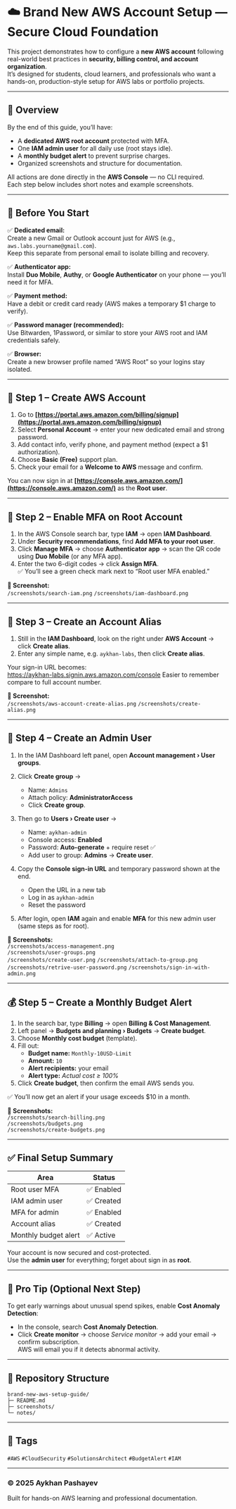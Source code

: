 # ☁️ Brand New AWS Account Setup — Secure Cloud Foundation  

This project demonstrates how to configure a **new AWS account** following real-world best practices in **security, billing control, and account organization**.  
It’s designed for students, cloud learners, and professionals who want a hands-on, production-style setup for AWS labs or portfolio projects.  

---

## 🧭 Overview  

By the end of this guide, you’ll have:
- A **dedicated AWS root account** protected with MFA.  
- One **IAM admin user** for all daily use (root stays idle).  
- A **monthly budget alert** to prevent surprise charges.  
- Organized screenshots and structure for documentation.  

All actions are done directly in the **AWS Console** — no CLI required.  
Each step below includes short notes and example screenshots.

---

## 🧰 Before You Start  

✅ **Dedicated email:**  
Create a new Gmail or Outlook account just for AWS (e.g., `aws.labs.yourname@gmail.com`).  
Keep this separate from personal email to isolate billing and recovery.

✅ **Authenticator app:**  
Install **Duo Mobile**, **Authy**, or **Google Authenticator** on your phone — you’ll need it for MFA.  

✅ **Payment method:**  
Have a debit or credit card ready (AWS makes a temporary $1 charge to verify).  

✅ **Password manager (recommended):**  
Use Bitwarden, 1Password, or similar to store your AWS root and IAM credentials safely.

✅ **Browser:**  
Create a new browser profile named “AWS Root” so your logins stay isolated.

---

## 🔑 Step 1 – Create AWS Account  

1. Go to **[https://portal.aws.amazon.com/billing/signup](https://portal.aws.amazon.com/billing/signup)**  
2. Select **Personal Account** → enter your new dedicated email and strong password.  
3. Add contact info, verify phone, and payment method (expect a $1 authorization).  
4. Choose **Basic (Free)** support plan.  
5. Check your email for a **Welcome to AWS** message and confirm.  

You can now sign in at **[https://console.aws.amazon.com/](https://console.aws.amazon.com/)** as the **Root user**.

---

## 🔐 Step 2 – Enable MFA on Root Account  

1. In the AWS Console search bar, type **IAM** → open **IAM Dashboard**.  
2. Under **Security recommendations**, find **Add MFA to your root user**.  
3. Click **Manage MFA** → choose **Authenticator app** → scan the QR code using **Duo Mobile** (or any MFA app).  
4. Enter the two 6-digit codes → click **Assign MFA**.  
✅ You’ll see a green check mark next to “Root user MFA enabled.”  

**📸 Screenshot:**  
`/screenshots/search-iam.png`
`/screenshots/iam-dashboard.png`

---

## 🧾 Step 3 – Create an Account Alias  

1. Still in the **IAM Dashboard**, look on the right under **AWS Account** → click **Create alias**.  
2. Enter any simple name, e.g. `aykhan-labs`, then click **Create alias**.  

Your sign-in URL becomes:  
https://aykhan-labs.signin.aws.amazon.com/console
Easier to remember compare to full account number.

**📸 Screenshot:**  
`/screenshots/aws-account-create-alias.png`
`/screenshots/create-alias.png`

---

## 👤 Step 4 – Create an Admin User  

1. In the IAM Dashboard left panel, open **Account management › User groups**.  
2. Click **Create group** →  
   - Name: `Admins`  
   - Attach policy: **AdministratorAccess**  
   - Click **Create group**.  

3. Then go to **Users › Create user** →  
   - Name: `aykhan-admin`  
   - Console access: **Enabled**  
   - Password: **Auto-generate** + require reset ✅  
   - Add user to group: **Admins** → **Create user**.  

4. Copy the **Console sign-in URL** and temporary password shown at the end.  
   - Open the URL in a new tab  
   - Log in as `aykhan-admin`  
   - Reset the password  

5. After login, open **IAM** again and enable **MFA** for this new admin user (same steps as for root).  

**📸 Screenshots:**  
`/screenshots/access-management.png`  
`/screenshots/user-groups.png`  
`/screenshots/create-user.png`
`/screenshots/attach-to-group.png`
`/screenshots/retrive-user-password.png`
`/screenshots/sign-in-with-admin.png`


---

## 💰 Step 5 – Create a Monthly Budget Alert  

1. In the search bar, type **Billing** → open **Billing & Cost Management**.  
2. Left panel → **Budgets and planning › Budgets** → **Create budget**.  
3. Choose **Monthly cost budget** (template).  
4. Fill out:
   - **Budget name:** `Monthly-10USD-Limit`  
   - **Amount:** `10`  
   - **Alert recipients:** your email  
   - **Alert type:** *Actual cost ≥ 100%*  
5. Click **Create budget**, then confirm the email AWS sends you.  

✅ You’ll now get an alert if your usage exceeds $10 in a month.

**📸 Screenshots:**  
`/screenshots/search-billing.png`  
`/screenshots/budgets.png`  
`/screenshots/create-budgets.png`  

---

## ✅ Final Setup Summary  

| Area | Status |
|------|---------|
| Root user MFA | ✅ Enabled |
| IAM admin user | ✅ Created |
| MFA for admin | ✅ Enabled |
| Account alias | ✅ Created |
| Monthly budget alert | ✅ Active |

Your account is now secured and cost-protected.  
Use the **admin user** for everything; forget about sign in as **root**.

---

## 🧠 Pro Tip (Optional Next Step)  

To get early warnings about unusual spend spikes, enable **Cost Anomaly Detection**:  
- In the console, search **Cost Anomaly Detection**.  
- Click **Create monitor** → choose *Service monitor* → add your email → confirm subscription.  
AWS will email you if it detects abnormal activity.

---

## 📁 Repository Structure  
```
brand-new-aws-setup-guide/
├─ README.md
├─ screenshots/
└─ notes/
```

---

## 🔖 Tags  
`#AWS` `#CloudSecurity` `#SolutionsArchitect` `#BudgetAlert` `#IAM`  

---

### © 2025 Aykhan Pashayev  
Built for hands-on AWS learning and professional documentation.
